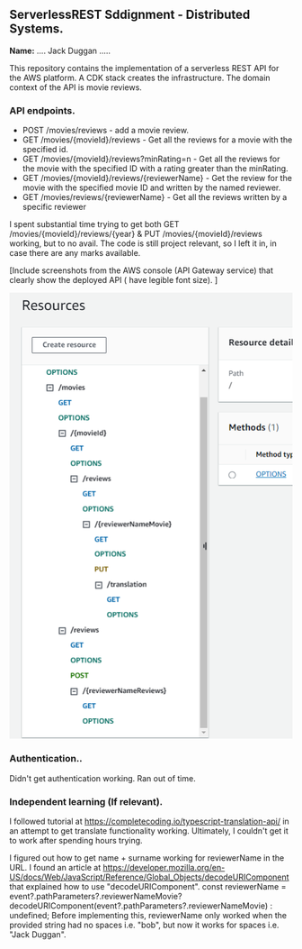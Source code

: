 ## ServerlessREST Sddignment - Distributed Systems.

__Name:__ .... Jack Duggan .....

This repository contains the implementation of a serverless REST API for the AWS platform. A CDK stack creates the infrastructure. The domain context of the API is movie reviews.

### API endpoints.
+ POST /movies/reviews - add a movie review.
+ GET /movies/{movieId}/reviews - Get all the reviews for a movie with the specified id.
+ GET /movies/{movieId}/reviews?minRating=n - Get all the reviews for the movie with the specified ID with a rating greater than the minRating.
+ GET /movies/{movieId}/reviews/{reviewerName} - Get the review for the movie with the specified movie ID and written by the named reviewer.
+ GET /movies/reviews/{reviewerName} - Get all the reviews written by a specific reviewer

I spent substantial time trying to get both
GET /movies/{movieId}/reviews/{year} & PUT /movies/{movieId}/reviews
working, but to no avail. The code is still project relevant, so I left it in, in case there are any marks available.

[Include screenshots from the AWS console (API Gateway service) that clearly show the deployed API ( have legible font size). ]

![Alt text](image.png)

### Authentication..

Didn't get authentication working. Ran out of time.

### Independent learning (If relevant).

I followed tutorial at https://completecoding.io/typescript-translation-api/ in an attempt to get translate functionality working.
Ultimately, I couldn't get it to work after spending hours trying.

I figured out how to get name + surname working for reviewerName in the URL.
I found an article at https://developer.mozilla.org/en-US/docs/Web/JavaScript/Reference/Global_Objects/decodeURIComponent that explained how to use "decodeURIComponent".
const reviewerName = event?.pathParameters?.reviewerNameMovie? decodeURIComponent(event?.pathParameters?.reviewerNameMovie) : undefined;
Before implementing this, reviewerName only worked when the provided string had no spaces i.e. "bob", but now it works for spaces i.e. "Jack Duggan".

